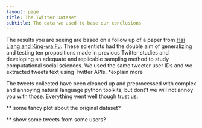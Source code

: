 ```yaml
---
layout: page
title: The Twitter Dataset
subtitle: The data we used to base our conclusions
---
```


The results you are seeing are based on a follow up of a paper from [Hai Liang and King-wa Fu](https://journals.plos.org/plosone/article?id=10.1371/journal.pone.0134270). These scientists had the double aim of generalizing and testing ten propositions made in previous Twitter studies and developing an adequate and replicable sampling method to study computational social sciences. We used the same tweeter user IDs and we extracted tweets text using Twitter APIs. *explain more

The tweets collected have been cleaned up and preprocessed with complex and annoying natural language python toolkits, but dont't we will not annoy you with those. Everything went well though trust us.


** some fancy plot about the original dataset? 

** show some tweets from some users?




